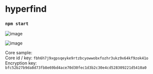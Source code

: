 # hyperfind

### `npm start`

![image](https://user-images.githubusercontent.com/12686176/215320598-af14fd92-4dbb-40b1-b875-b80ab3679713.png)

![image](https://user-images.githubusercontent.com/12686176/215320564-cf8a71c4-d2d1-492c-b8ad-1e2cb694a66f.png)

Core sample:\
Core id / key: `fbh6h7j9xgpsqeyke9rtzbcyowwobxfozhr3ukz9x64kf9zok41o`\
Encryption key: `bfc52b27b9da8d73fb8e69bd4ace70d30fec1d3b2c30e4cd528309221d5410a0`

